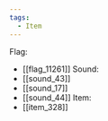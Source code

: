 ```yaml
---
tags:
  - Item
---
```

Flag:
- [[flag_11261]]
Sound:
- [[sound_43]]
- [[sound_17]]
- [[sound_44]]
Item:
- [[item_328]]
